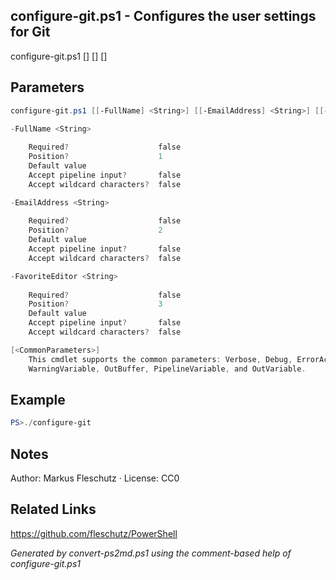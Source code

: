 ## configure-git.ps1 - Configures the user settings for Git

configure-git.ps1 [<full-name>] [<email-address>] [<favorite-editor>]

## Parameters
```powershell
configure-git.ps1 [[-FullName] <String>] [[-EmailAddress] <String>] [[-FavoriteEditor] <String>] [<CommonParameters>]

-FullName <String>
    
    Required?                    false
    Position?                    1
    Default value                
    Accept pipeline input?       false
    Accept wildcard characters?  false

-EmailAddress <String>
    
    Required?                    false
    Position?                    2
    Default value                
    Accept pipeline input?       false
    Accept wildcard characters?  false

-FavoriteEditor <String>
    
    Required?                    false
    Position?                    3
    Default value                
    Accept pipeline input?       false
    Accept wildcard characters?  false

[<CommonParameters>]
    This cmdlet supports the common parameters: Verbose, Debug, ErrorAction, ErrorVariable, WarningAction, 
    WarningVariable, OutBuffer, PipelineVariable, and OutVariable.
```

## Example
```powershell
PS>./configure-git
```


## Notes
Author: Markus Fleschutz · License: CC0

## Related Links
https://github.com/fleschutz/PowerShell

*Generated by convert-ps2md.ps1 using the comment-based help of configure-git.ps1*
